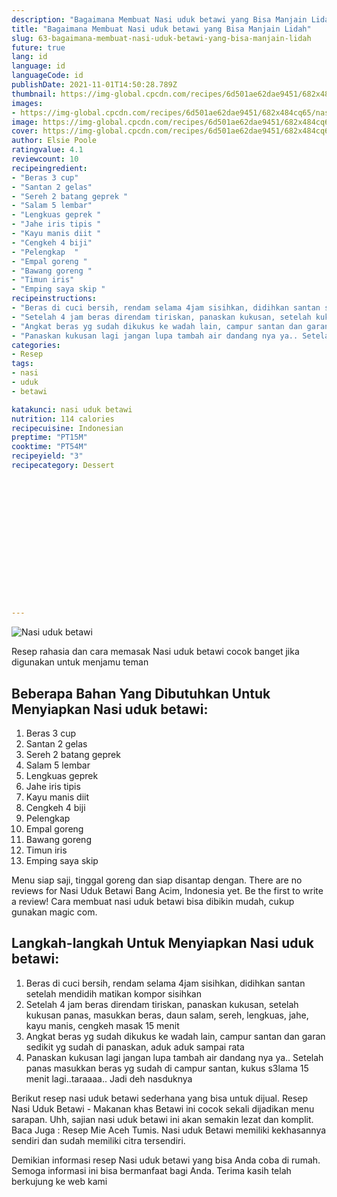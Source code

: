 ```yaml
---
description: "Bagaimana Membuat Nasi uduk betawi yang Bisa Manjain Lidah"
title: "Bagaimana Membuat Nasi uduk betawi yang Bisa Manjain Lidah"
slug: 63-bagaimana-membuat-nasi-uduk-betawi-yang-bisa-manjain-lidah
future: true
lang: id
language: id
languageCode: id
publishDate: 2021-11-01T14:50:28.789Z 
thumbnail: https://img-global.cpcdn.com/recipes/6d501ae62dae9451/682x484cq65/nasi-uduk-betawi-foto-resep-utama.png
images:
- https://img-global.cpcdn.com/recipes/6d501ae62dae9451/682x484cq65/nasi-uduk-betawi-foto-resep-utama.png
image: https://img-global.cpcdn.com/recipes/6d501ae62dae9451/682x484cq65/nasi-uduk-betawi-foto-resep-utama.png
cover: https://img-global.cpcdn.com/recipes/6d501ae62dae9451/682x484cq65/nasi-uduk-betawi-foto-resep-utama.png
author: Elsie Poole
ratingvalue: 4.1
reviewcount: 10
recipeingredient:
- "Beras 3 cup"
- "Santan 2 gelas"
- "Sereh 2 batang geprek "
- "Salam 5 lembar"
- "Lengkuas geprek "
- "Jahe iris tipis "
- "Kayu manis diit "
- "Cengkeh 4 biji"
- "Pelengkap  "
- "Empal goreng "
- "Bawang goreng "
- "Timun iris"
- "Emping saya skip "
recipeinstructions:
- "Beras di cuci bersih, rendam selama 4jam sisihkan, didihkan santan setelah mendidih matikan kompor sisihkan"
- "Setelah 4 jam beras direndam tiriskan, panaskan kukusan, setelah kukusan panas, masukkan beras, daun salam, sereh, lengkuas, jahe, kayu manis, cengkeh masak 15 menit"
- "Angkat beras yg sudah dikukus ke wadah lain, campur santan dan garan sedikit yg sudah di panaskan, aduk aduk sampai rata"
- "Panaskan kukusan lagi jangan lupa tambah air dandang nya ya.. Setelah panas masukkan beras yg sudah di campur santan, kukus s3lama 15 menit lagi..taraaaa.. Jadi deh nasduknya"
categories:
- Resep
tags:
- nasi
- uduk
- betawi

katakunci: nasi uduk betawi 
nutrition: 114 calories
recipecuisine: Indonesian
preptime: "PT15M"
cooktime: "PT54M"
recipeyield: "3"
recipecategory: Dessert


     
    
    
    
    
    
    
    
    
    
    
      
    
---
```



![Nasi uduk betawi](https://img-global.cpcdn.com/recipes/6d501ae62dae9451/682x484cq65/nasi-uduk-betawi-foto-resep-utama.png)

Resep rahasia dan cara memasak  Nasi uduk betawi cocok banget jika digunakan untuk menjamu teman

<!--inarticleads1-->

## Beberapa Bahan Yang Dibutuhkan Untuk Menyiapkan Nasi uduk betawi:

1. Beras 3 cup
1. Santan 2 gelas
1. Sereh 2 batang geprek 
1. Salam 5 lembar
1. Lengkuas geprek 
1. Jahe iris tipis 
1. Kayu manis diit 
1. Cengkeh 4 biji
1. Pelengkap  
1. Empal goreng 
1. Bawang goreng 
1. Timun iris
1. Emping saya skip 

Menu siap saji, tinggal goreng dan siap disantap dengan. There are no reviews for Nasi Uduk Betawi Bang Acim, Indonesia yet. Be the first to write a review! Cara membuat nasi uduk betawi bisa dibikin mudah, cukup gunakan magic com. 

<!--inarticleads2-->

## Langkah-langkah Untuk Menyiapkan Nasi uduk betawi:

1. Beras di cuci bersih, rendam selama 4jam sisihkan, didihkan santan setelah mendidih matikan kompor sisihkan
1. Setelah 4 jam beras direndam tiriskan, panaskan kukusan, setelah kukusan panas, masukkan beras, daun salam, sereh, lengkuas, jahe, kayu manis, cengkeh masak 15 menit
1. Angkat beras yg sudah dikukus ke wadah lain, campur santan dan garan sedikit yg sudah di panaskan, aduk aduk sampai rata
1. Panaskan kukusan lagi jangan lupa tambah air dandang nya ya.. Setelah panas masukkan beras yg sudah di campur santan, kukus s3lama 15 menit lagi..taraaaa.. Jadi deh nasduknya


Berikut resep nasi uduk betawi sederhana yang bisa untuk dijual. Resep Nasi Uduk Betawi - Makanan khas Betawi ini cocok sekali dijadikan menu sarapan. Uhh, sajian nasi uduk betawi ini akan semakin lezat dan komplit. Baca Juga : Resep Mie Aceh Tumis. Nasi uduk Betawi memiliki kekhasannya sendiri dan sudah memiliki citra tersendiri. 

Demikian informasi  resep Nasi uduk betawi   yang bisa Anda coba di rumah. Semoga informasi ini bisa bermanfaat bagi Anda. Terima kasih telah berkujung ke web kami
